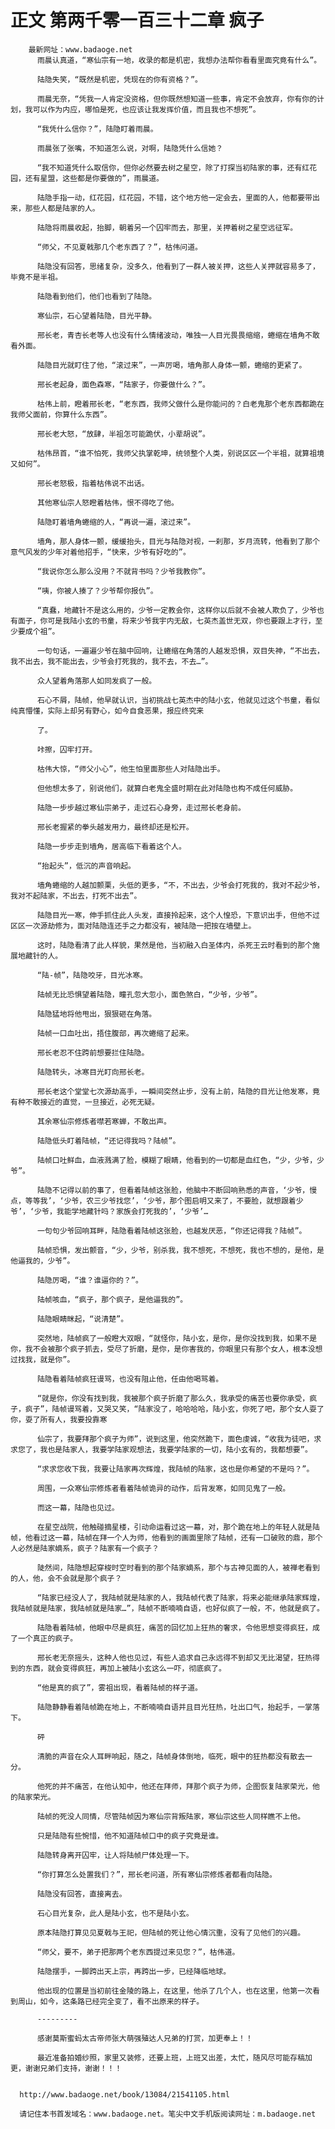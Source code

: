 # 正文 第两千零一百三十二章 疯子
        最新网址：www.badaoge.net
          雨晨认真道，“寒仙宗有一地，收录的都是机密，我想办法帮你看看里面究竟有什么”。
      
          陆隐失笑，“既然是机密，凭现在的你有资格？”。
      
          雨晨无奈，“凭我一人肯定没资格，但你既然想知道一些事，肯定不会放弃，你有你的计划，我可以作为内应，哪怕是死，也应该让我发挥价值，而且我也不想死”。
      
          “我凭什么信你？”，陆隐盯着雨晨。
      
          雨晨张了张嘴，不知道怎么说，对啊，陆隐凭什么信她？
      
          “我不知道凭什么取信你，但你必然要去树之星空，除了打探当初陆家的事，还有红花园，还有星盟，这些都是你要做的”，雨晨道。
      
          陆隐手指一动，红花园，红花园，不错，这个地方他一定会去，里面的人，他都要带出来，那些人都是陆家的人。
      
          陆隐将雨晨收起，抬脚，朝着另一个囚牢而去，那里，关押着树之星空远征军。
      
          “师父，不见夏戟那几个老东西了？”，枯伟问道。
      
          陆隐没有回答，思绪复杂，没多久，他看到了一群人被关押，这些人关押就容易多了，毕竟不是半祖。
      
          陆隐看到他们，他们也看到了陆隐。
      
          寒仙宗，石心望着陆隐，目光平静。
      
          邢长老，青杏长老等人也没有什么情绪波动，唯独一人目光畏畏缩缩，蜷缩在墙角不敢看外面。
      
          陆隐目光就盯住了他，“滚过来”，一声厉喝，墙角那人身体一颤，蜷缩的更紧了。
      
          邢长老起身，面色森寒，“陆家子，你要做什么？”。
      
          枯伟上前，瞪着邢长老，“老东西，我师父做什么是你能问的？白老鬼那个老东西都跪在我师父面前，你算什么东西”。
      
          邢长老大怒，“放肆，半祖怎可能跪伏，小辈胡说”。
      
          枯伟昂首，“谁不怕死，我师父执掌乾坤，统领整个人类，别说区区一个半祖，就算祖境又如何”。
      
          邢长老怒极，指着枯伟说不出话。
      
          其他寒仙宗人怒瞪着枯伟，恨不得吃了他。
      
          陆隐盯着墙角蜷缩的人，“再说一遍，滚过来”。
      
          墙角，那人身体一颤，缓缓抬头，目光与陆隐对视，一刹那，岁月流转，他看到了那个意气风发的少年对着他招手，“快来，少爷有好吃的”。
      
          “我说你怎么那么没用？不就背书吗？少爷我教你”。
      
          “咦，你被人揍了？少爷帮你报仇”。
      
          “真蠢，地藏针不是这么用的，少爷一定教会你，这样你以后就不会被人欺负了，少爷也有面子，你可是我陆小玄的书童，将来少爷我宇内无敌，七英杰盖世无双，你也要跟上才行，至少要成个祖”。
      
          一句句话，一遍遍少爷在脑中回响，让蜷缩在角落的人越发恐惧，双目失神，“不出去，我不出去，我不能出去，少爷会打死我的，我不去，不去…”。
      
          众人望着角落那人如同发疯了一般。
      
          石心不屑，陆帧，他早就认识，当初挑战七英杰中的陆小玄，他就见过这个书童，看似纯真懵懂，实际上却另有野心，如今自食恶果，报应终究来
      
          了。
      
          咔擦，囚牢打开。
      
          枯伟大惊，“师父小心”，他生怕里面那些人对陆隐出手。
      
          但他想太多了，别说他们，就算白老鬼全盛时期在此对陆隐也构不成任何威胁。
      
          陆隐一步步越过寒仙宗弟子，走过石心身旁，走过邢长老身前。
      
          邢长老握紧的拳头越发用力，最终却还是松开。
      
          陆隐一步步走到墙角，居高临下看着这个人。
      
          “抬起头”，低沉的声音响起。
      
          墙角蜷缩的人越加颤栗，头低的更多，“不，不出去，少爷会打死我的，我对不起少爷，我对不起陆家，不出去，打死不出去”。
      
          陆隐目光一寒，伸手抓住此人头发，直接拎起来，这个人惶恐，下意识出手，但他不过区区一次源劫修为，面对陆隐连还手之力都没有，被陆隐一把按在墙壁上。
      
          这时，陆隐看清了此人样貌，果然是他，当初融入白圣体内，杀死王云时看到的那个施展地藏针的人。
      
          “陆-帧”，陆隐咬牙，目光冰寒。
      
          陆帧无比恐惧望着陆隐，瞳孔忽大忽小，面色煞白，“少爷，少爷”。
      
          陆隐猛地将他甩出，狠狠砸在角落。
      
          陆帧一口血吐出，捂住腹部，再次蜷缩了起来。
      
          邢长老忍不住跨前想要拦住陆隐。
      
          陆隐转头，冰寒目光盯向邢长老。
      
          邢长老这个堂堂七次源劫高手，一瞬间突然止步，没有上前，陆隐的目光让他发寒，竟有种不敢接近的直觉，一旦接近，必死无疑。
      
          其余寒仙宗修炼者噤若寒蝉，不敢出声。
      
          陆隐低头盯着陆帧，“还记得我吗？陆帧”。
      
          陆帧口吐鲜血，血液溅满了脸，模糊了眼睛，他看到的一切都是血红色，“少，少爷，少爷”。
      
          陆隐不记得以前的事了，但看着陆帧这张脸，他脑中不断回响熟悉的声音，‘少爷，慢点，等等我’，‘少爷，农三少爷找您’，‘少爷，那个图启明又来了，不要脸，就想跟着少爷’，‘少爷，我能学地藏针吗？家族会打死我的’，‘少爷’…
      
          一句句少爷回响耳畔，陆隐看着陆帧这张脸，也越发厌恶，“你还记得我？陆帧”。
      
          陆帧恐惧，发出颤音，“少，少爷，别杀我，我不想死，不想死，我也不想的，是他，是他逼我的，少爷”。
      
          陆隐厉喝，“谁？谁逼你的？”。
      
          陆帧咳血，“疯子，那个疯子，是他逼我的”。
      
          陆隐眼睛眯起，“说清楚”。
      
          突然地，陆帧疯了一般瞪大双眼，“就怪你，陆小玄，是你，是你没找到我，如果不是你，我不会被那个疯子抓去，受尽了折磨，是你，是你害我的，你眼里只有那个女人，根本没想过找我，就是你”。
      
          陆隐看着陆帧疯狂谩骂，也没有阻止他，任由他喝骂着。
      
          “就是你，你没有找到我，我被那个疯子折磨了那么久，我承受的痛苦也要你承受，疯子，疯子”，陆帧谩骂着，又哭又笑，“陆家没了，哈哈哈哈，陆小玄，你死了吧，那个女人耍了你，耍了所有人，我要投靠寒
      
          仙宗了，我要拜那个疯子为师”，说到这里，他突然跪下，面色虔诚，“收我为徒吧，求求您了，我也是陆家人，我要学陆家观想法，我要学陆家的一切，陆小玄有的，我都想要”。
      
          “求求您收下我，我要让陆家再次辉煌，我陆帧的陆家，这也是你希望的不是吗？”。
      
          周围，一众寒仙宗修炼者看着陆帧诡异的动作，后背发寒，如同见鬼了一般。
      
          而这一幕，陆隐也见过。
      
          在星空战院，他触碰摘星楼，引动命运看过这一幕，对，那个跪在地上的年轻人就是陆帧，他看过这一幕，陆帧在拜一个人为师，他看到的画面里除了陆帧，还有一口破败的鼎，那个人必然是陆家嫡系，疯子？陆家有一个疯子？
      
          陡然间，陆隐想起穿梭时空时看到的那个陆家嫡系，那个与古神见面的人，被禅老看到的人，他，会不会就是那个疯子？
      
          “陆家已经没人了，我陆帧就是陆家的人，我陆帧代表了陆家，将来必能继承陆家辉煌，我陆帧就是陆家，我陆帧就是陆家…”，陆帧不断喃喃自语，也好似疯了一般，不，他就是疯了。
      
          陆隐看着陆帧，他眼中尽是疯狂，痛苦的回忆加上狂热的奢求，令他思想变得疯狂，成了一个真正的疯子。
      
          邢长老无奈摇头，这种人他也见过，有些人追求自己永远得不到却又无比渴望，狂热得到的东西，就会变得疯狂，再加上被陆小玄这么一吓，彻底疯了。
      
          “他是真的疯了”，雾祖出现，看着陆帧的样子道。
      
          陆隐静静看着陆帧跪在地上，不断喃喃自语并且目光狂热，吐出口气，抬起手，一掌落下。
      
          砰
      
          清脆的声音在众人耳畔响起，随之，陆帧身体倒地，临死，眼中的狂热都没有散去一分。
      
          他死的并不痛苦，在他认知中，他还在拜师，拜那个疯子为师，企图恢复陆家荣光，他的陆家荣光。
      
          陆帧的死没人同情，尽管陆帧因为寒仙宗背叛陆家，寒仙宗这些人同样瞧不上他。
      
          只是陆隐有些惋惜，他不知道陆帧口中的疯子究竟是谁。
      
          陆隐转身离开囚牢，让人将陆帧尸体处理一下。
      
          “你打算怎么处置我们？”，邢长老问道，所有寒仙宗修炼者都看向陆隐。
      
          陆隐没有回答，直接离去。
      
          石心目光复杂，此人是陆小玄，也不是陆小玄。
      
          原本陆隐打算见见夏戟与王祀，但陆帧的死让他心情沉重，没有了见他们的兴趣。
      
          “师父，要不，弟子把那两个老东西提过来见您？”，枯伟道。
      
          陆隐摆手，一脚跨出天上宗，再跨出一步，已经降临地球。
      
          他出现的位置是当初前往金陵的路上，在这里，他杀了几个人，也在这里，他第一次看到周山，如今，这条路已经完全变了，看不出原来的样子。
      
          ---------
      
          感谢莫斯蜜蚂太古帝师张大萌强殖达人兄弟的打赏，加更奉上！！
      
          最近准备拍婚纱照，家里又装修，还要上班，上班又出差，太忙，随风尽可能存稿加更，谢谢兄弟们支持，谢谢！！！
      
      
      http://www.badaoge.net/book/13084/21541105.html
      
      请记住本书首发域名：www.badaoge.net。笔尖中文手机版阅读网址：m.badaoge.net